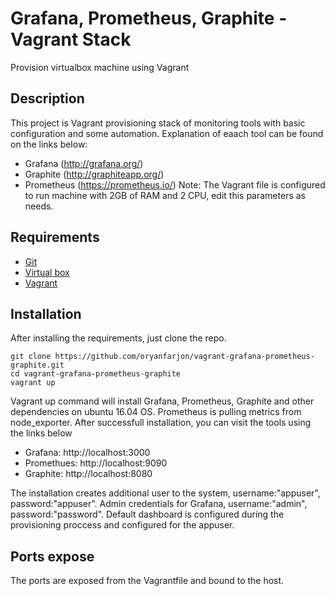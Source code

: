 # Grafana, Prometheus, Graphite - Vagrant Stack
Provision virtualbox machine using Vagrant
## Description
This project is Vagrant provisioning stack of monitoring tools with basic configuration and some automation.
Explanation of eaach tool can be found on the links below:
* Grafana (http://grafana.org/)
* Graphite (http://graphiteapp.org/)
* Prometheus (https://prometheus.io/)
Note: The Vagrant file is configured to run machine with 2GB of RAM and 2 CPU, edit this parameters as needs.

## Requirements
* [Git](http://git-scm.com)
* [Virtual box](https://www.virtualbox.org)
* [Vagrant](http://www.vagrantup.com)
## Installation
After installing the requirements, just clone the repo.

```
git clone https://github.com/oryanfarjon/vagrant-grafana-prometheus-graphite.git
cd vagrant-grafana-prometheus-graphite
vagrant up
```
Vagrant up command will install Grafana, Prometheus, Graphite and other dependencies on ubuntu 16.04 OS.
Prometheus is pulling metrics from node_exporter.
After successfull installation, you can visit the tools using the links below
* Grafana: http://localhost:3000
* Promethues: http://localhost:9090
* Graphite: http://localhost:8080

The installation creates additional user to the system, username:"appuser", password:"appuser".
Admin credentials for Grafana, username:"admin", password:"password".
Default dashboard is configured during the provisioning proccess and configured for the appuser.

## Ports expose
The ports are exposed from the Vagrantfile and bound to the host.
